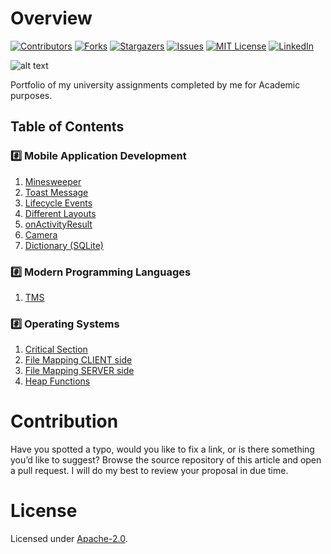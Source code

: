 # Overview
[![Contributors][contributors-shield]][contributors-url]
[![Forks][forks-shield]][forks-url]
[![Stargazers][stars-shield]][stars-url]
[![Issues][issues-shield]][issues-url]
[![MIT License][license-shield]][license-url]
[![LinkedIn][linkedin-shield]][linkedin-url]

![alt text](https://yenifikir.az/images/news/515_BEU.png)

Portfolio of my university assignments completed by me for Academic purposes.

## Table of Contents

### #️⃣ Mobile Application Development

1. [Minesweeper](https://github.com/iamaydan/University/tree/master/2020%20Fall%20-%20Mobile%20Application%20Development%20(Kotiln%20%7C%20Java)/SDF-Minesweeper)
2. [Toast Message](https://github.com/iamaydan/University/tree/master/2020%20Fall%20-%20Mobile%20Application%20Development%20(Kotiln%20%7C%20Java)/Task1-Toast%20Message)
3. [Lifecycle Events](https://github.com/iamaydan/University/tree/master/2020%20Fall%20-%20Mobile%20Application%20Development%20(Kotiln%20%7C%20Java)/Task2-Lifecycle%20Events) 
4. [Different Layouts](https://github.com/iamaydan/University/tree/master/2020%20Fall%20-%20Mobile%20Application%20Development%20(Kotiln%20%7C%20Java)/Task3-Different%20Layouts) 
5. [onActivityResult](https://github.com/iamaydan/University/tree/master/2020%20Fall%20-%20Mobile%20Application%20Development%20(Kotiln%20%7C%20Java)/Task4-onActivityResult) 
6. [Camera](https://github.com/iamaydan/University/tree/master/2020%20Fall%20-%20Mobile%20Application%20Development%20(Kotiln%20%7C%20Java)/Task5-Camera) 
7. [Dictionary (SQLite)](https://github.com/iamaydan/University/tree/master/2020%20Fall%20-%20Mobile%20Application%20Development%20(Kotiln%20%7C%20Java)/Task6_7-Dictionary%20(SQLite)) 

	
### #️⃣ Modern Programming Languages

1. [TMS](https://github.com/iamaydan/University/tree/master/2020%20Fall%20-%20Modern%20Programming%20Languages%20(C%23)%20/TMS)


### #️⃣ Operating Systems

1. [Critical Section](https://github.com/iamaydan/University/tree/master/2020%20Fall%20-%20Operating%20Systems%20(C%2B%2B)/Task1-Critical%20Section)
2. [File Mapping CLIENT side](https://github.com/iamaydan/University/tree/master/2020%20Fall%20-%20Operating%20Systems%20(C%2B%2B)/Task2-File%20Mapping%20CLIENT%20side)
3. [File Mapping SERVER side](https://github.com/iamaydan/University/tree/master/2020%20Fall%20-%20Operating%20Systems%20(C%2B%2B)/Task2-File%20Mapping%20SERVER%20side)
4. [Heap Functions](https://github.com/iamaydan/University/tree/master/2020%20Fall%20-%20Operating%20Systems%20(C%2B%2B)/Task3-Heap%20Functions)


# Contribution

Have you spotted a typo, would you like to fix a link, or is there something you’d like to suggest? Browse the source repository of this article and open a pull request. I will do my best to review your proposal in due time.


# License

Licensed under [Apache-2.0](http://www.apache.org/licenses/LICENSE-2.0).


<!-- MARKDOWN LINKS & IMAGES -->
[contributors-shield]: https://img.shields.io/github/contributors/iamaydan/University.svg?style=for-the-badge
[contributors-url]: https://github.com/iamaydan/University/graphs/contributors
[forks-shield]: https://img.shields.io/github/forks/iamaydan/University?style=for-the-badge
[forks-url]: https://github.com/iamaydan/University/network/members
[stars-shield]: https://img.shields.io/github/stars/iamaydan/University.svg?style=for-the-badge
[stars-url]: https://github.com/iamaydan/University/stargazers
[issues-shield]: https://img.shields.io/github/issues/iamaydan/University.svg?style=for-the-badge
[issues-url]: https://github.com/iamaydan/University/issues
[license-shield]: https://img.shields.io/github/license/iamaydan/University.svg?style=for-the-badge
[license-url]: https://github.com/iamaydan/University/blob/master/LICENSE.txt
[linkedin-shield]: https://img.shields.io/badge/-LinkedIn-black.svg?style=for-the-badge&logo=linkedin&colorB=555
[linkedin-url]: https://linkedin.com/in/iamaydan


